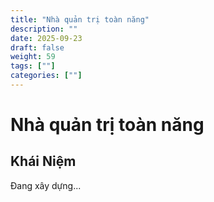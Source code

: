 ```yaml
---
title: "Nhà quản trị toàn năng"
description: ""
date: 2025-09-23
draft: false
weight: 59
tags: [""]
categories: [""]
---
```


# Nhà quản trị toàn năng

<!-- **Mã:** 
**Nhóm:**  -->

## Khái Niệm

Đang xây dựng...